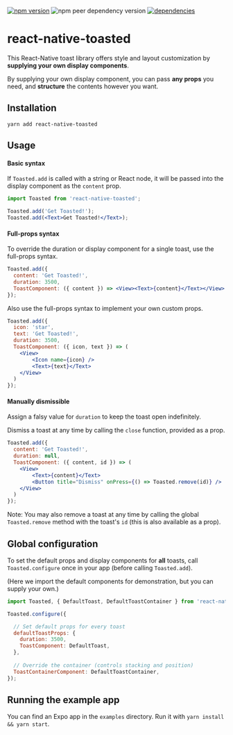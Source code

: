 [![npm version](https://badge.fury.io/js/react-native-toasted.svg)](https://badge.fury.io/js/react-native-toasted)
![npm peer dependency version](https://img.shields.io/npm/dependency-version/react-native-toasted/peer/react-native)
[![dependencies](https://david-dm.org/landerson352/react-native-toasted.svg)](https://david-dm.org/landerson352/react-native-toasted)

# react-native-toasted

This React-Native toast library offers style and layout customization
by **supplying your own display components**.

By supplying your own display component, you can pass **any props** you need,
and **structure** the contents however you want.

## Installation

```
yarn add react-native-toasted
```

## Usage

#### Basic syntax

If `Toasted.add` is called with a string or React node,
it will be passed into the display component as the `content` prop.

```jsx
import Toasted from 'react-native-toasted';

Toasted.add('Get Toasted!');
Toasted.add(<Text>Get Toasted!</Text>);
```

#### Full-props syntax

To override the duration or display component for a single toast,
use the full-props syntax.

```jsx
Toasted.add({
  content: 'Get Toasted!',
  duration: 3500,
  ToastComponent: ({ content }) => <View><Text>{content}</Text></View>
});
```

Also use the full-props syntax to implement your own custom props.

```jsx
Toasted.add({
  icon: 'star',
  text: 'Get Toasted!',
  duration: 3500,
  ToastComponent: ({ icon, text }) => (
    <View>
        <Icon name={icon} />
        <Text>{text}</Text>
    </View>
  )
});
```

#### Manually dismissible

Assign a falsy value for `duration` to keep the toast open indefinitely.

Dismiss a toast at any time by calling the `close` function, provided as a prop.

```jsx
Toasted.add({
  content: 'Get Toasted!',
  duration: null,
  ToastComponent: ({ content, id }) => (
    <View>
        <Text>{content}</Text>
        <Button title="Dismiss" onPress={() => Toasted.remove(id)} />
    </View>
  )
});
```

Note: You may also remove a toast at any time by calling the global `Toasted.remove` method with the toast's `id` 
(this is also available as a prop).

## Global configuration

To set the default props and display components for **all** toasts,
call `Toasted.configure` once in your app (before calling `Toasted.add`).

(Here we import the default components for demonstration, but you can supply your own.)

```jsx
import Toasted, { DefaultToast, DefaultToastContainer } from 'react-native-toasted';

Toasted.configure({

  // Set default props for every toast
  defaultToastProps: {
    duration: 3500,
    ToastComponent: DefaultToast,
  },
  
  // Override the container (controls stacking and position)
  ToastContainerComponent: DefaultToastContainer,
});
```

## Running the example app

You can find an Expo app in the `examples` directory.
Run it with `yarn install && yarn start`.
